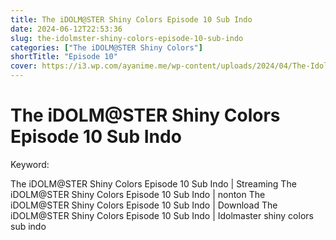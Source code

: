 ```yaml
---
title: The iDOLM@STER Shiny Colors Episode 10 Sub Indo
date: 2024-06-12T22:53:36
slug: the-idolmster-shiny-colors-episode-10-sub-indo
categories: ["The iDOLM@STER Shiny Colors"]
shortTitle: "Episode 10"
cover: https://i3.wp.com/ayanime.me/wp-content/uploads/2024/04/The-Idolmaster-Shiny-Colors-768x1083-1.jpg
---
```


# The iDOLM@STER Shiny Colors Episode 10 Sub Indo

<iframe-loader iframe-src1="https://play.ayanime.me/include/fluidplayer/fluidplayer.php?VideoSrc1=https%3A%2F%2Fdrive.google.com%2Ffile%2Fd%2F1DvNptOImWQdoAzvf1L4Df2U00iZH14De%2Fpreview&VideoType1=video%2Fmp4&VideoQuality1=480p&VideoSrc2=https%3A%2F%2Fdrive.google.com%2Ffile%2Fd%2F1dbzfhXCVTWzC6Q7xWkNcahEeVGqyYbdI%2Fpreview&VideoType2=video%2Fmp4&VideoQuality2=720p&VideoSrc3=https%3A%2F%2Fdrive.google.com%2Ffile%2Fd%2F1MFLPwK1hCNwnC8bVy40LxZAIHTCVISXw%2Fpreview&VideoType3=video%2Fmp4&VideoQuality3=1080p&VideoSrc4=&VideoType4=&VideoQuality4=&VideoPoster=&VideoTrack1=&kind1=&srclang1=&label1=&default1=&VideoTrack2=&kind2=&srclang2=&label2=&default2=&player=fluid+player&server=Drive+API&api=&width=100%25&height=900px" iframe-src2="https://drive.google.com/file/d/1MFLPwK1hCNwnC8bVy40LxZAIHTCVISXw/preview"></iframe-loader>

Keyword:
<p>The iDOLM@STER Shiny Colors Episode 10 Sub Indo | Streaming The iDOLM@STER Shiny Colors Episode 10 Sub Indo | nonton The iDOLM@STER Shiny Colors Episode 10 Sub Indo | Download The iDOLM@STER Shiny Colors Episode 10 Sub Indo | Idolmaster shiny colors sub indo</p>

